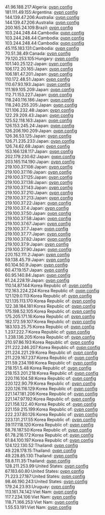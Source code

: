 41.96.188.217:Algeria: [ovpn config](vpn/41_96_188_217.ovpn)  
181.111.49.155:Argentina: [ovpn config](vpn/181_111_49_155.ovpn)  
144.139.47.206:Australia: [ovpn config](vpn/144_139_47_206.ovpn)  
144.139.47.206:Australia: [ovpn config](vpn/144_139_47_206.ovpn)  
200.165.24.109:Brazil: [ovpn config](vpn/200_165_24_109.ovpn)  
103.244.248.44:Cambodia: [ovpn config](vpn/103_244_248_44.ovpn)  
103.244.248.44:Cambodia: [ovpn config](vpn/103_244_248_44.ovpn)  
103.244.248.44:Cambodia: [ovpn config](vpn/103_244_248_44.ovpn)  
45.115.183.131:Cambodia: [ovpn config](vpn/45_115_183_131.ovpn)  
70.51.38.49:Canada: [ovpn config](vpn/70_51_38_49.ovpn)  
79.120.253.105:Hungary: [ovpn config](vpn/79_120_253_105.ovpn)  
101.140.25.122:Japan: [ovpn config](vpn/101_140_25_122.ovpn)  
106.172.20.165:Japan: [ovpn config](vpn/106_172_20_165.ovpn)  
106.181.47.201:Japan: [ovpn config](vpn/106_181_47_201.ovpn)  
110.172.48.51:Japan: [ovpn config](vpn/110_172_48_51.ovpn)  
110.67.93.193:Japan: [ovpn config](vpn/110_67_93_193.ovpn)  
111.169.105.209:Japan: [ovpn config](vpn/111_169_105_209.ovpn)  
112.71.153.227:Japan: [ovpn config](vpn/112_71_153_227.ovpn)  
118.240.116.186:Japan: [ovpn config](vpn/118_240_116_186.ovpn)  
118.240.255.205:Japan: [ovpn config](vpn/118_240_255_205.ovpn)  
121.106.232.48:Japan: [ovpn config](vpn/121_106_232_48.ovpn)  
122.29.209.43:Japan: [ovpn config](vpn/122_29_209_43.ovpn)  
125.52.118.163:Japan: [ovpn config](vpn/125_52_118_163.ovpn)  
126.153.245.24:Japan: [ovpn config](vpn/126_153_245_24.ovpn)  
126.206.190.209:Japan: [ovpn config](vpn/126_206_190_209.ovpn)  
126.36.53.125:Japan: [ovpn config](vpn/126_36_53_125.ovpn)  
126.71.235.233:Japan: [ovpn config](vpn/126_71_235_233.ovpn)  
126.74.62.68:Japan: [ovpn config](vpn/126_74_62_68.ovpn)  
153.166.128.117:Japan: [ovpn config](vpn/153_166_128_117.ovpn)  
202.179.230.62:Japan: [ovpn config](vpn/202_179_230_62.ovpn)  
203.165.114.190:Japan: [ovpn config](vpn/203_165_114_190.ovpn)  
219.100.37.108:Japan: [ovpn config](vpn/219_100_37_108.ovpn)  
219.100.37.116:Japan: [ovpn config](vpn/219_100_37_116.ovpn)  
219.100.37.125:Japan: [ovpn config](vpn/219_100_37_125.ovpn)  
219.100.37.138:Japan: [ovpn config](vpn/219_100_37_138.ovpn)  
219.100.37.143:Japan: [ovpn config](vpn/219_100_37_143.ovpn)  
219.100.37.210:Japan: [ovpn config](vpn/219_100_37_210.ovpn)  
219.100.37.213:Japan: [ovpn config](vpn/219_100_37_213.ovpn)  
219.100.37.22:Japan: [ovpn config](vpn/219_100_37_22.ovpn)  
219.100.37.4:Japan: [ovpn config](vpn/219_100_37_4.ovpn)  
219.100.37.50:Japan: [ovpn config](vpn/219_100_37_50.ovpn)  
219.100.37.58:Japan: [ovpn config](vpn/219_100_37_58.ovpn)  
219.100.37.67:Japan: [ovpn config](vpn/219_100_37_67.ovpn)  
219.100.37.7:Japan: [ovpn config](vpn/219_100_37_7.ovpn)  
219.100.37.77:Japan: [ovpn config](vpn/219_100_37_77.ovpn)  
219.100.37.82:Japan: [ovpn config](vpn/219_100_37_82.ovpn)  
219.100.37.9:Japan: [ovpn config](vpn/219_100_37_9.ovpn)  
219.100.37.90:Japan: [ovpn config](vpn/219_100_37_90.ovpn)  
220.152.111.2:Japan: [ovpn config](vpn/220_152_111_2.ovpn)  
59.138.45.79:Japan: [ovpn config](vpn/59_138_45_79.ovpn)  
60.104.50.9:Japan: [ovpn config](vpn/60_104_50_9.ovpn)  
60.47.19.157:Japan: [ovpn config](vpn/60_47_19_157.ovpn)  
60.95.140.84:Japan: [ovpn config](vpn/60_95_140_84.ovpn)  
61.24.228.19:Japan: [ovpn config](vpn/61_24_228_19.ovpn)  
110.14.87.144:Korea Republic of: [ovpn config](vpn/110_14_87_144.ovpn)  
112.163.224.224:Korea Republic of: [ovpn config](vpn/112_163_224_224.ovpn)  
121.129.0.113:Korea Republic of: [ovpn config](vpn/121_129_0_113.ovpn)  
121.135.113.170:Korea Republic of: [ovpn config](vpn/121_135_113_170.ovpn)  
122.38.184.181:Korea Republic of: [ovpn config](vpn/122_38_184_181.ovpn)  
175.198.52.105:Korea Republic of: [ovpn config](vpn/175_198_52_105.ovpn)  
175.205.171.16:Korea Republic of: [ovpn config](vpn/175_205_171_16.ovpn)  
182.172.59.107:Korea Republic of: [ovpn config](vpn/182_172_59_107.ovpn)  
183.103.25.75:Korea Republic of: [ovpn config](vpn/183_103_25_75.ovpn)  
1.237.222.7:Korea Republic of: [ovpn config](vpn/1_237_222_7.ovpn)  
1.238.136.205:Korea Republic of: [ovpn config](vpn/1_238_136_205.ovpn)  
210.97.86.193:Korea Republic of: [ovpn config](vpn/210_97_86_193.ovpn)  
211.222.246.207:Korea Republic of: [ovpn config](vpn/211_222_246_207.ovpn)  
211.224.221.29:Korea Republic of: [ovpn config](vpn/211_224_221_29.ovpn)  
211.229.167.237:Korea Republic of: [ovpn config](vpn/211_229_167_237.ovpn)  
211.59.234.198:Korea Republic of: [ovpn config](vpn/211_59_234_198.ovpn)  
218.151.5.48:Korea Republic of: [ovpn config](vpn/218_151_5_48.ovpn)  
218.153.201.218:Korea Republic of: [ovpn config](vpn/218_153_201_218.ovpn)  
220.116.104.58:Korea Republic of: [ovpn config](vpn/220_116_104_58.ovpn)  
220.122.90.79:Korea Republic of: [ovpn config](vpn/220_122_90_79.ovpn)  
220.126.116.129:Korea Republic of: [ovpn config](vpn/220_126_116_129.ovpn)  
221.147.181.206:Korea Republic of: [ovpn config](vpn/221_147_181_206.ovpn)  
221.147.97.192:Korea Republic of: [ovpn config](vpn/221_147_97_192.ovpn)  
221.158.122.40:Korea Republic of: [ovpn config](vpn/221_158_122_40.ovpn)  
221.159.215.199:Korea Republic of: [ovpn config](vpn/221_159_215_199.ovpn)  
222.237.80.126:Korea Republic of: [ovpn config](vpn/222_237_80_126.ovpn)  
223.131.217.55:Korea Republic of: [ovpn config](vpn/223_131_217_55.ovpn)  
39.117.118.120:Korea Republic of: [ovpn config](vpn/39_117_118_120.ovpn)  
58.76.187.50:Korea Republic of: [ovpn config](vpn/58_76_187_50.ovpn)  
61.78.216.172:Korea Republic of: [ovpn config](vpn/61_78_216_172.ovpn)  
61.84.100.197:Korea Republic of: [ovpn config](vpn/61_84_100_197.ovpn)  
124.122.130.52:Thailand: [ovpn config](vpn/124_122_130_52.ovpn)  
49.228.178.15:Thailand: [ovpn config](vpn/49_228_178_15.ovpn)  
49.228.85.130:Thailand: [ovpn config](vpn/49_228_85_130.ovpn)  
58.8.111.35:Thailand: [ovpn config](vpn/58_8_111_35.ovpn)  
128.211.253.99:United States: [ovpn config](vpn/128_211_253_99.ovpn)  
67.183.60.80:United States: [ovpn config](vpn/67_183_60_80.ovpn)  
71.223.27.187:United States: [ovpn config](vpn/71_223_27_187.ovpn)  
98.46.190.243:United States: [ovpn config](vpn/98_46_190_243.ovpn)  
179.24.23.93:Uruguay: [ovpn config](vpn/179_24_23_93.ovpn)  
113.161.74.142:Viet Nam: [ovpn config](vpn/113_161_74_142.ovpn)  
117.7.234.106:Viet Nam: [ovpn config](vpn/117_7_234_106.ovpn)  
118.71.166.253:Viet Nam: [ovpn config](vpn/118_71_166_253.ovpn)  
1.55.53.191:Viet Nam: [ovpn config](vpn/1_55_53_191.ovpn)  
